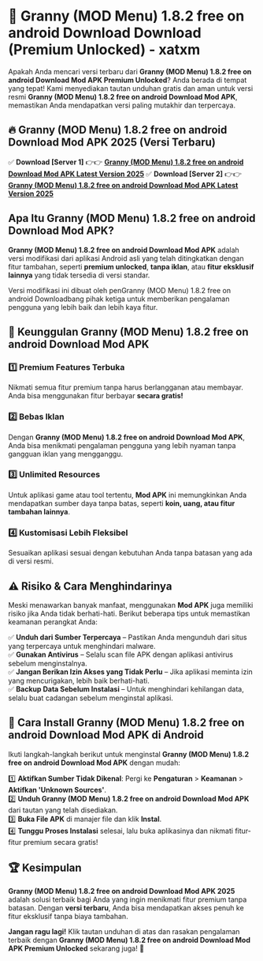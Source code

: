 # 🎯 Granny (MOD Menu) 1.8.2 free on android Download  Download (Premium Unlocked) -  xatxm

Apakah Anda mencari versi terbaru dari **Granny (MOD Menu) 1.8.2 free on android Download Mod APK Premium Unlocked**? Anda berada di tempat yang tepat! Kami menyediakan tautan unduhan gratis dan aman untuk versi resmi **Granny (MOD Menu) 1.8.2 free on android Download Mod APK**, memastikan Anda mendapatkan versi paling mutakhir dan terpercaya.

## 🔥 Granny (MOD Menu) 1.8.2 free on android Download Mod APK 2025 (Versi Terbaru)

✅ **Download [Server 1]** 👉👉 [**Granny (MOD Menu) 1.8.2 free on android Download Mod APK Latest Version 2025**](https://momento.my/?title=Granny_(MOD_Menu)_1.8.2_free_on_android_Download)  
✅ **Download [Server 2]** 👉👉 [**Granny (MOD Menu) 1.8.2 free on android Download Mod APK Latest Version 2025**](https://momento.my/?title=Granny_(MOD_Menu)_1.8.2_free_on_android_Download)  

## Apa Itu Granny (MOD Menu) 1.8.2 free on android Download Mod APK?

**Granny (MOD Menu) 1.8.2 free on android Download Mod APK** adalah versi modifikasi dari aplikasi Android asli yang telah ditingkatkan dengan fitur tambahan, seperti **premium unlocked**, **tanpa iklan**, atau **fitur eksklusif lainnya** yang tidak tersedia di versi standar.

Versi modifikasi ini dibuat oleh penGranny (MOD Menu) 1.8.2 free on android Downloadbang pihak ketiga untuk memberikan pengalaman pengguna yang lebih baik dan lebih kaya fitur.

## 🎯 Keunggulan Granny (MOD Menu) 1.8.2 free on android Download Mod APK

### 1️⃣ Premium Features Terbuka
Nikmati semua fitur premium tanpa harus berlangganan atau membayar. Anda bisa menggunakan fitur berbayar **secara gratis!**

### 2️⃣ Bebas Iklan
Dengan **Granny (MOD Menu) 1.8.2 free on android Download Mod APK**, Anda bisa menikmati pengalaman pengguna yang lebih nyaman tanpa gangguan iklan yang mengganggu.

### 3️⃣ Unlimited Resources
Untuk aplikasi game atau tool tertentu, **Mod APK** ini memungkinkan Anda mendapatkan sumber daya tanpa batas, seperti **koin, uang, atau fitur tambahan lainnya**.

### 4️⃣ Kustomisasi Lebih Fleksibel
Sesuaikan aplikasi sesuai dengan kebutuhan Anda tanpa batasan yang ada di versi resmi.

## ⚠️ Risiko & Cara Menghindarinya

Meski menawarkan banyak manfaat, menggunakan **Mod APK** juga memiliki risiko jika Anda tidak berhati-hati. Berikut beberapa tips untuk memastikan keamanan perangkat Anda:

✅ **Unduh dari Sumber Terpercaya** – Pastikan Anda mengunduh dari situs yang terpercaya untuk menghindari malware.  
✅ **Gunakan Antivirus** – Selalu scan file APK dengan aplikasi antivirus sebelum menginstalnya.  
✅ **Jangan Berikan Izin Akses yang Tidak Perlu** – Jika aplikasi meminta izin yang mencurigakan, lebih baik berhati-hati.  
✅ **Backup Data Sebelum Instalasi** – Untuk menghindari kehilangan data, selalu buat cadangan sebelum menginstal aplikasi.

## 📌 Cara Install Granny (MOD Menu) 1.8.2 free on android Download Mod APK di Android

Ikuti langkah-langkah berikut untuk menginstal **Granny (MOD Menu) 1.8.2 free on android Download Mod APK** dengan mudah:

1️⃣ **Aktifkan Sumber Tidak Dikenal**: Pergi ke **Pengaturan** > **Keamanan** > **Aktifkan 'Unknown Sources'**.  
2️⃣ **Unduh Granny (MOD Menu) 1.8.2 free on android Download Mod APK** dari tautan yang telah disediakan.  
3️⃣ **Buka File APK** di manajer file dan klik **Instal**.  
4️⃣ **Tunggu Proses Instalasi** selesai, lalu buka aplikasinya dan nikmati fitur-fitur premium secara gratis!

## 🏆 Kesimpulan

**Granny (MOD Menu) 1.8.2 free on android Download Mod APK 2025** adalah solusi terbaik bagi Anda yang ingin menikmati fitur premium tanpa batasan. Dengan **versi terbaru**, Anda bisa mendapatkan akses penuh ke fitur eksklusif tanpa biaya tambahan.

**Jangan ragu lagi!** Klik tautan unduhan di atas dan rasakan pengalaman terbaik dengan **Granny (MOD Menu) 1.8.2 free on android Download Mod APK Premium Unlocked** sekarang juga! 🚀
